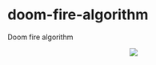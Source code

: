 # doom-fire-algorithm
Doom fire algorithm

<p align="center">
  <a href="https://brunogcpinheiro.github.io/doom-fire-algorithm/">
    <img src="https://giphy.com/embed/JTax9p98fHu3rSPbZE">
  </a>
</p>
